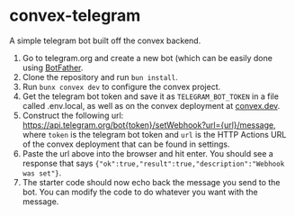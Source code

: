 # convex-telegram

A simple telegram bot built off the convex backend.

1. Go to telegram.org and create a new bot (which can be easily done using [BotFather](https://telegram.me/BotFather).
2. Clone the repository and run `bun install`.
3. Run `bunx convex dev` to configure the convex project.
4. Get the telegram bot token and save it as `TELEGRAM_BOT_TOKEN` in a file called .env.local, as well as on the convex deployment at [convex.dev](https://convex.dev).
5. Construct the following url: https://api.telegram.org/bot{token}/setWebhook?url={url}/message, where `token` is the telegram bot token and `url` is the HTTP Actions URL of the convex deployment that can be found in settings.
6. Paste the url above into the browser and hit enter. You should see a response that says `{"ok":true,"result":true,"description":"Webhook was set"}`.
7. The starter code should now echo back the message you send to the bot. You can modify the code to do whatever you want with the message.